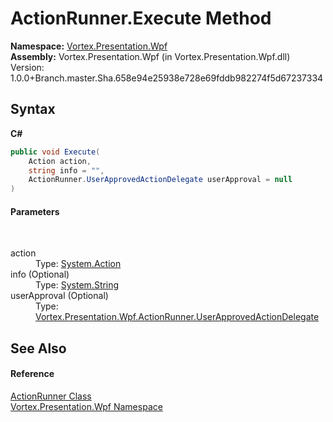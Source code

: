 # ActionRunner.Execute Method 
 

**Namespace:**&nbsp;<a href="N_Vortex_Presentation_Wpf.md">Vortex.Presentation.Wpf</a><br />**Assembly:**&nbsp;Vortex.Presentation.Wpf (in Vortex.Presentation.Wpf.dll) Version: 1.0.0+Branch.master.Sha.658e94e25938e728e69fddb982274f5d67237334

## Syntax

**C#**<br />
``` C#
public void Execute(
	Action action,
	string info = "",
	ActionRunner.UserApprovedActionDelegate userApproval = null
)
```


#### Parameters
&nbsp;<dl><dt>action</dt><dd>Type: <a href="https://docs.microsoft.com/dotnet/api/system.action" target="_blank">System.Action</a><br /></dd><dt>info (Optional)</dt><dd>Type: <a href="https://docs.microsoft.com/dotnet/api/system.string" target="_blank">System.String</a><br /></dd><dt>userApproval (Optional)</dt><dd>Type: <a href="T_Vortex_Presentation_Wpf_ActionRunner_UserApprovedActionDelegate.md">Vortex.Presentation.Wpf.ActionRunner.UserApprovedActionDelegate</a><br /></dd></dl>

## See Also


#### Reference
<a href="T_Vortex_Presentation_Wpf_ActionRunner.md">ActionRunner Class</a><br /><a href="N_Vortex_Presentation_Wpf.md">Vortex.Presentation.Wpf Namespace</a><br />